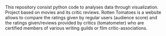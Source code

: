 This repository consist python code to analyses data through visualization.
Project based  on movies and its critic reviews.
Rotten Tomatoes is a website allows to compare the ratings given by regular users (audience score) and the ratings given/reviews provided by critics (tomatometer) who are certified members of various 
writing guilds or film critic-associations.
